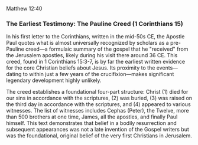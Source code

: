 Matthew 12:40

### The Earliest Testimony: The Pauline Creed (1 Corinthians 15)

In his first letter to the Corinthians, written in the mid-50s CE, the Apostle Paul quotes what is almost universally recognized by scholars as a pre-Pauline creed—a formulaic summary of the gospel that he "received" from the Jerusalem apostles, likely during his visit there around 36 CE. This creed, found in 1 Corinthians 15:3-7, is by far the earliest written evidence for the core Christian beliefs about Jesus. Its proximity to the events—dating to within just a few years of the crucifixion—makes significant legendary development highly unlikely.

The creed establishes a foundational four-part structure: Christ (1) died for our sins in accordance with the scriptures, (2) was buried, (3) was raised on the third day in accordance with the scriptures, and (4) appeared to various witnesses. The list of witnesses includes Cephas (Peter), the Twelve, more than 500 brothers at one time, James, all the apostles, and finally Paul himself. This text demonstrates that belief in a bodily resurrection and subsequent appearances was not a late invention of the Gospel writers but was the foundational, original belief of the very first Christians in Jerusalem.